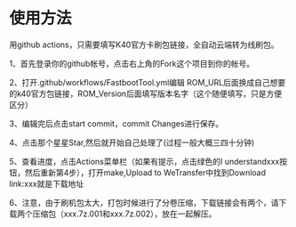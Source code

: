# 使用方法

用github actions，只需要填写K40官方卡刷包链接，全自动云端转为线刷包。

1、首先登录你的github帐号，点击右上角的Fork这个项目到你的帐号。

2、打开.github/workflows/FastbootTool.yml编辑
ROM_URL后面换成自己想要的k40官方包链接，ROM_Version后面填写版本名字（这个随便填写，只是方便区分）

3、编辑完后点击start commit，commit Changes进行保存。

4、点击那个星星Star,然后就开始自己处理了(过程一般大概三四十分钟)

5、查看进度，点击Actions菜单栏（如果有提示，点击绿色的I understandxxx按钮，然后重新第4步），打开make,Upload to WeTransfer中找到Download link:xxx就是下载地址

6、注意，由于刷机包太大，打包时候进行了分卷压缩，下载链接会有两个，请下载两个压缩包（xxx.7z.001和xxx.7z.002），放在一起解压。
